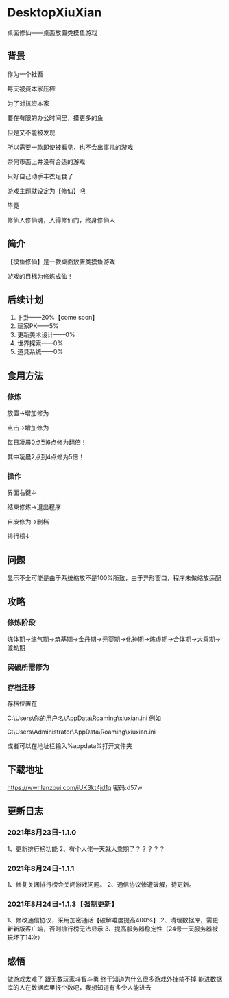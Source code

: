 # DesktopXiuXian
桌面修仙——桌面放置类摸鱼游戏
## 背景

作为一个社畜

每天被资本家压榨

为了对抗资本家

要在有限的办公时间里，摸更多的鱼

但是又不能被发现

所以需要一款即使被看见，也不会出事儿的游戏

奈何市面上并没有合适的游戏

只好自己动手丰衣足食了

游戏主题就设定为【修仙】吧

毕竟

修仙人修仙魂，入得修仙门，终身修仙人

## 简介

【摸鱼修仙】是一款桌面放置类摸鱼游戏

游戏的目标为修炼成仙！






## 后续计划

1. 卜卦——20%【come soon】
2. 玩家PK——5%
3. 更新美术设计——0%
4. 世界探索——0%
5. 道具系统——0%

## 食用方法

### 修炼

放置→增加修为

点击→增加修为

每日凌晨0点到6点修为翻倍！

其中凌晨2点到4点修为5倍！

### 操作



界面右键↓

结束修炼→退出程序

自废修为→删档

排行榜↓



## 问题
显示不全可能是由于系统缩放不是100%所致，由于异形窗口，程序未做缩放适配
## 攻略

### 修炼阶段

炼体期→练气期→筑基期→金丹期→元婴期→化神期→炼虚期→合体期→大乘期→渡劫期

### 突破所需修为




### 存档迁移

存档位置在

C:\Users\你的用户名\AppData\Roaming\xiuxian.ini
例如

C:\Users\Administrator\AppData\Roaming\xiuxian.ini

或者可以在地址栏输入%appdata%打开文件夹

## 下载地址

https://wwr.lanzoui.com/iUK3kt4jd1g 密码:d57w

## 更新日志

### 2021年8月23日-1.1.0

1、更新排行榜功能
2、有个大佬一天就大乘期了？？？？？

### 2021年8月24日-1.1.1

1、修复关闭排行榜会关闭游戏问题。
2、通信协议惨遭破解，待更新。




### 2021年8月24日-1.1.3【强制更新】

1、修改通信协议，采用加密通话【破解难度提高400%】
2、清理数据库，需更新新版客户端，否则排行榜无法显示
3、提高服务器稳定性（24号一天服务器被玩坏了14次）

## 感悟

做游戏太难了
跟无数玩家斗智斗勇
终于知道为什么很多游戏外挂禁不掉
能进数据库的人在数据库里报个数吧，我想知道有多少人能进去

